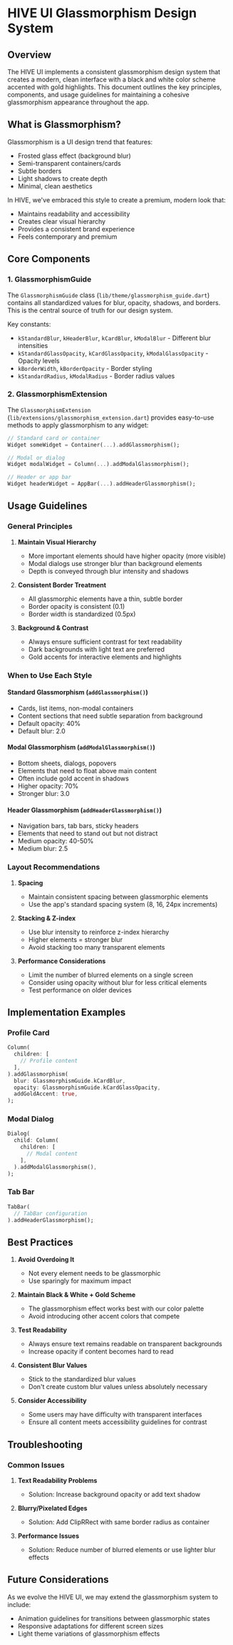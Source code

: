 # HIVE UI Glassmorphism Design System

## Overview

The HIVE UI implements a consistent glassmorphism design system that creates a modern, clean interface with a black and white color scheme accented with gold highlights. This document outlines the key principles, components, and usage guidelines for maintaining a cohesive glassmorphism appearance throughout the app.

## What is Glassmorphism?

Glassmorphism is a UI design trend that features:
- Frosted glass effect (background blur)
- Semi-transparent containers/cards
- Subtle borders
- Light shadows to create depth
- Minimal, clean aesthetics

In HIVE, we've embraced this style to create a premium, modern look that:
- Maintains readability and accessibility
- Creates clear visual hierarchy
- Provides a consistent brand experience
- Feels contemporary and premium

## Core Components

### 1. GlassmorphismGuide

The `GlassmorphismGuide` class (`lib/theme/glassmorphism_guide.dart`) contains all standardized values for blur, opacity, shadows, and borders. This is the central source of truth for our design system.

Key constants:
- `kStandardBlur`, `kHeaderBlur`, `kCardBlur`, `kModalBlur` - Different blur intensities
- `kStandardGlassOpacity`, `kCardGlassOpacity`, `kModalGlassOpacity` - Opacity levels
- `kBorderWidth`, `kBorderOpacity` - Border styling
- `kStandardRadius`, `kModalRadius` - Border radius values

### 2. GlassmorphismExtension

The `GlassmorphismExtension` (`lib/extensions/glassmorphism_extension.dart`) provides easy-to-use methods to apply glassmorphism to any widget:

```dart
// Standard card or container
Widget someWidget = Container(...).addGlassmorphism();

// Modal or dialog
Widget modalWidget = Column(...).addModalGlassmorphism();

// Header or app bar
Widget headerWidget = AppBar(...).addHeaderGlassmorphism();
```

## Usage Guidelines

### General Principles

1. **Maintain Visual Hierarchy**
   - More important elements should have higher opacity (more visible)
   - Modal dialogs use stronger blur than background elements
   - Depth is conveyed through blur intensity and shadows

2. **Consistent Border Treatment**
   - All glassmorphic elements have a thin, subtle border
   - Border opacity is consistent (0.1)
   - Border width is standardized (0.5px)

3. **Background & Contrast**
   - Always ensure sufficient contrast for text readability
   - Dark backgrounds with light text are preferred
   - Gold accents for interactive elements and highlights

### When to Use Each Style

#### Standard Glassmorphism (`addGlassmorphism()`)
- Cards, list items, non-modal containers
- Content sections that need subtle separation from background
- Default opacity: 40%
- Default blur: 2.0

#### Modal Glassmorphism (`addModalGlassmorphism()`)
- Bottom sheets, dialogs, popovers
- Elements that need to float above main content
- Often include gold accent in shadows
- Higher opacity: 70%
- Stronger blur: 3.0

#### Header Glassmorphism (`addHeaderGlassmorphism()`)
- Navigation bars, tab bars, sticky headers
- Elements that need to stand out but not distract
- Medium opacity: 40-50%
- Medium blur: 2.5

### Layout Recommendations

1. **Spacing**
   - Maintain consistent spacing between glassmorphic elements
   - Use the app's standard spacing system (8, 16, 24px increments)

2. **Stacking & Z-index**
   - Use blur intensity to reinforce z-index hierarchy
   - Higher elements = stronger blur
   - Avoid stacking too many transparent elements

3. **Performance Considerations**
   - Limit the number of blurred elements on a single screen
   - Consider using opacity without blur for less critical elements
   - Test performance on older devices

## Implementation Examples

### Profile Card
```dart
Column(
  children: [
    // Profile content
  ],
).addGlassmorphism(
  blur: GlassmorphismGuide.kCardBlur,
  opacity: GlassmorphismGuide.kCardGlassOpacity,
  addGoldAccent: true,
);
```

### Modal Dialog
```dart
Dialog(
  child: Column(
    children: [
      // Modal content
    ],
  ).addModalGlassmorphism(),
);
```

### Tab Bar
```dart
TabBar(
  // TabBar configuration
).addHeaderGlassmorphism();
```

## Best Practices

1. **Avoid Overdoing It**
   - Not every element needs to be glassmorphic
   - Use sparingly for maximum impact

2. **Maintain Black & White + Gold Scheme**
   - The glassmorphism effect works best with our color palette
   - Avoid introducing other accent colors that compete

3. **Test Readability**
   - Always ensure text remains readable on transparent backgrounds
   - Increase opacity if content becomes hard to read

4. **Consistent Blur Values**
   - Stick to the standardized blur values
   - Don't create custom blur values unless absolutely necessary

5. **Consider Accessibility**
   - Some users may have difficulty with transparent interfaces
   - Ensure all content meets accessibility guidelines for contrast

## Troubleshooting

### Common Issues

1. **Text Readability Problems**
   - Solution: Increase background opacity or add text shadow

2. **Blurry/Pixelated Edges**
   - Solution: Add ClipRRect with same border radius as container

3. **Performance Issues**
   - Solution: Reduce number of blurred elements or use lighter blur effects

## Future Considerations

As we evolve the HIVE UI, we may extend the glassmorphism system to include:
- Animation guidelines for transitions between glassmorphic states
- Responsive adaptations for different screen sizes
- Light theme variations of glassmorphism effects 